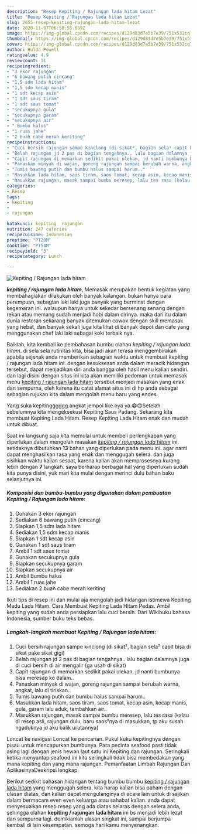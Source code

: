```yaml
---
description: "Resep Kepiting / Rajungan lada hitam Lezat"
title: "Resep Kepiting / Rajungan lada hitam Lezat"
slug: 2655-resep-kepiting-rajungan-lada-hitam-lezat
date: 2020-11-07T06:50:55.869Z
image: https://img-global.cpcdn.com/recipes/d129d83d7e5b7e39/751x532cq70/kepiting-rajungan-lada-hitam-foto-resep-utama.jpg
thumbnail: https://img-global.cpcdn.com/recipes/d129d83d7e5b7e39/751x532cq70/kepiting-rajungan-lada-hitam-foto-resep-utama.jpg
cover: https://img-global.cpcdn.com/recipes/d129d83d7e5b7e39/751x532cq70/kepiting-rajungan-lada-hitam-foto-resep-utama.jpg
author: Hulda Powell
ratingvalue: 4.9
reviewcount: 11
recipeingredient:
- "3 ekor rajungan"
- "6 bawang putih cincang"
- "1,5 sdm lada hitam"
- "1,5 sdm kecap manis"
- "1 sdt kecap asin"
- "1 sdt saus tiram"
- "1 sdt saus tomat"
- "secukupnya gula"
- "secukupnya garam"
- "secukupnya air"
- " Bumbu halus"
- "1 ruas jahe"
- "2 buah cabe merah keriting"
recipeinstructions:
- "Cuci bersih rajungan sampe kinclong (di sikat², bagian sela² capit bisa di sikat pake sikat gigi)"
- "Belah rajungan jd 2 pas di bagian tengahnya.. lalu bagian dalamnya juga di cuci bersih di air mengalir (ga usah di sikat)"
- "Capit rajungan di memarkan sedikit pakai ulekan, jd nanti bumbunya bisa meresap ke dalam.."
- "Panaskan minyak di wajan, goreng rajungan sampai berubah warna, angkat, lalu di tiriskan.."
- "Tumis bawang putih dan bumbu halus sampai harum.."
- "Masukkan lada hitam, saos tiram, saos tomat, kecap asin, kecap manis, gula, garam lalu aduk, tambahkan air.."
- "Masukkan rajungan, masak sampai bumbu meresep, lalu tes rasa (kalau di resep asli, rajungan dulu, baru saos²nya di masukkan, tp aku susah ngaduknya jd aku balik urutannya)"
categories:
- Resep
tags:
- kepiting
- 
- rajungan

katakunci: kepiting  rajungan 
nutrition: 247 calories
recipecuisine: Indonesian
preptime: "PT20M"
cooktime: "PT54M"
recipeyield: "3"
recipecategory: Lunch

---
```



![Kepiting / Rajungan lada hitam](https://img-global.cpcdn.com/recipes/d129d83d7e5b7e39/751x532cq70/kepiting-rajungan-lada-hitam-foto-resep-utama.jpg)

<b><i>kepiting / rajungan lada hitam</i></b>, Memasak merupakan bentuk kegiatan yang membahagiakan dilakukan oleh banyak kalangan. bukan hanya para perempuan, sebagian laki laki juga banyak yang berminat dengan kegemaran ini. walaupun hanya untuk sekedar bersenang senang dengan rekan atau memang sudah menjadi hobi dalam dirinya. maka dari itu dalam dunia restoran sekarang banyak ditemukan cowok dengan skill memasak yang hebat, dan banyak sekali juga kita lihat di banyak depot dan cafe yang menggunakan chef laki laki sebagai koki terbaik nya.

Baiklah, kita kembali ke pembahasan bumbu olahan <i>kepiting / rajungan lada hitam</i>. di sela sela rutinitas kita, bisa jadi akan terasa menggembirakan apabila sejenak anda memberikan sebagian waktu untuk membuat kepiting / rajungan lada hitam ini. dengan kesuksesan anda dalam meracik hidangan tersebut, dapat menjadikan diri anda bangga oleh hasil menu kalian sendiri. dan lagi disini dengan situs ini kita akan memiliki pedoman untuk memasak menu <u>kepiting / rajungan lada hitam</u> tersebut menjadi masakan yang enak dan sempurna, oleh karena itu catat alamat situs ini di hp anda sebagai sebagian rujukan kita dalam mengolah menu baru yang endes.

Yang suka kepitingggggg.angkat jempol like nya ya.😁😊Setelah sebelumnya kita mengeksekusi Kepiting Saus Padang. Sekarang kita membuat Kepiting Lada Hitam. Resep Kepiting Lada Hitam enak dan mudah untuk dibuat.


Saat ini langsung saja kita memulai untuk membeli perlengkapan yang diperlukan dalam mengolah masakan <u><i>kepiting / rajungan lada hitam</i></u> ini. setidaknya dibutuhkan <b>13</b> bahan yang diperlukan pada menu ini. agar nanti dapat menghasilkan rasa yang enak dan menggugah selera. dan juga sisihkan waktu kalian sesaat, karena kalian akan memprosesnya kurang lebih dengan <b>7</b> langkah. saya berharap berbagai hal yang diperlukan sudah kita punya disini, yuk mari kita mulai dengan merinci dulu bahan baku selanjutnya ini.

<!--inarticleads1-->

##### Komposisi dan bumbu-bumbu yang digunakan dalam pembuatan Kepiting / Rajungan lada hitam:

1. Gunakan 3 ekor rajungan
1. Sediakan 6 bawang putih (cincang)
1. Siapkan 1,5 sdm lada hitam
1. Sediakan 1,5 sdm kecap manis
1. Siapkan 1 sdt kecap asin
1. Gunakan 1 sdt saus tiram
1. Ambil 1 sdt saus tomat
1. Gunakan secukupnya gula
1. Siapkan secukupnya garam
1. Siapkan secukupnya air
1. Ambil  Bumbu halus
1. Ambil 1 ruas jahe
1. Sediakan 2 buah cabe merah keriting


Ikuti tips di resep ini dan mulai aja mengolah jadi hidangan istimewa Kepiting Madu Lada Hitam. Cara Membuat Kepiting Lada Hitam Pedas. Ambil kepiting yang sudah anda persiapkan lalu cuci bersih. Dari Wikibuku bahasa Indonesia, sumber buku teks bebas. 

<!--inarticleads2-->

##### Langkah-langkah membuat Kepiting / Rajungan lada hitam:

1. Cuci bersih rajungan sampe kinclong (di sikat², bagian sela² capit bisa di sikat pake sikat gigi)
1. Belah rajungan jd 2 pas di bagian tengahnya.. lalu bagian dalamnya juga di cuci bersih di air mengalir (ga usah di sikat)
1. Capit rajungan di memarkan sedikit pakai ulekan, jd nanti bumbunya bisa meresap ke dalam..
1. Panaskan minyak di wajan, goreng rajungan sampai berubah warna, angkat, lalu di tiriskan..
1. Tumis bawang putih dan bumbu halus sampai harum..
1. Masukkan lada hitam, saos tiram, saos tomat, kecap asin, kecap manis, gula, garam lalu aduk, tambahkan air..
1. Masukkan rajungan, masak sampai bumbu meresep, lalu tes rasa (kalau di resep asli, rajungan dulu, baru saos²nya di masukkan, tp aku susah ngaduknya jd aku balik urutannya)


Loncat ke navigasi Loncat ke pencarian. Pukul kuku kepitingnya dengan pisau untuk mencapurkan bumbunya. Para pecinta seafood pasti tidak asing lagi dengan jenis hewan laut satu ini Kepiting dan rajungan. Seringkali ketika menyantap seafood ini kita seringkali tidak bisa membedakan yang mana kepiting dan yang mana rajungan. Pemanfaatan Limbah Rajungan Dan AplikasinyaDeskripsi lengkap. 

Berikut sedikit bahasan hidangan tentang bumbu bumbu <u>kepiting / rajungan lada hitam</u> yang menggugah selera. kita harap kalian bisa paham dengan ulasan diatas, dan kalian dapat mengulanginya di acara lain untuk di sajikan dalam bermacam even even keluarga atau sahabat kalian. anda dapat menyesuaikan resep resep yang ada diatas selaras dengan selera anda, sehingga olahan <b>kepiting / rajungan lada hitam</b> ini bs menjadi lebih lezat dan sempurna lagi. demikianlah ulasan singkat ini, sampai berjumpa kembali di lain kesempatan. semoga hari kamu menyenangkan.
